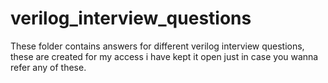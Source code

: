 # verilog_interview_questions
These folder contains answers for different verilog interview questions, these are created for my access i have kept it open just in case you wanna refer any of these.
